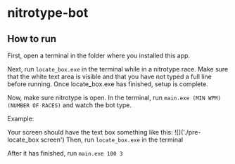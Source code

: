 # nitrotype-bot

## How to run
First, open a terminal in the folder where you installed this app.

Next, run `locate_box.exe` in the terminal while in a nitrotype race.
Make sure that the white text area is visible and that you have not typed a full line before running.
Once locate_box.exe has finished, setup is complete.

Now, make sure nitrotype is open. In the terminal, run `main.exe (MIN WPM) (NUMBER OF RACES)` and watch the bot type.

Example:

Your screen should have the text box something like this:
![]('./pre-locate_box screen')
Then, run `locate_box.exe` in the terminal

After it has finished, run
`main.exe 100 3`
